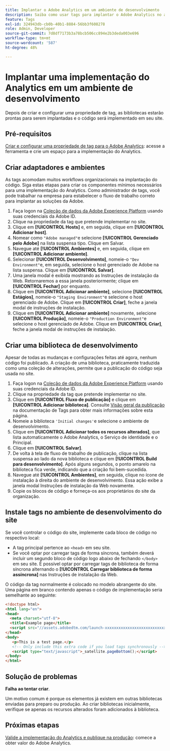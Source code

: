 ```yaml
---
title: Implantar o Adobe Analytics em um ambiente de desenvolvimento
description: Saiba como usar tags para implantar o Adobe Analytics no ambiente de desenvolvimento.
feature: Tags
exl-id: 324943db-cb0b-40b1-8884-56bb3f608278
role: Admin, Developer
source-git-commit: 7d8df7173b3a78bcb506cc894e2b3deda003e696
workflow-type: tm+mt
source-wordcount: '587'
ht-degree: 48%

---
```


# Implantar uma implementação do Analytics em um ambiente de desenvolvimento

Depois de criar e configurar uma propriedade de tag, as bibliotecas estarão prontas para serem implantadas e o código será implementado em seu site.

## Pré-requisitos

[Criar e configurar uma propriedade de tag para o Adobe Analytics](create-analytics-property.md): acesse a ferramenta e crie um espaço para a implementação do Analytics.

## Criar adaptadores e ambientes

As tags acomodam muitos workflows organizacionais na implantação do código. Siga estas etapas para criar os componentes mínimos necessários para uma implementação do Analytics. Como administrador de tags, você pode trabalhar na empresa para estabelecer o fluxo de trabalho correto para implantar as soluções da Adobe.

1. Faça logon na [Coleção de dados da Adobe Experience Platform](https://experience.adobe.com/data-collection) usando suas credenciais da Adobe ID.
2. Clique na propriedade da tag que pretende implementar no site.
3. Clique em **[!UICONTROL Hosts]** e, em seguida, clique em **[!UICONTROL Adicionar host]**.
4. Nomear como `"Adobe managed"`e selecione **[!UICONTROL Gerenciado pelo Adobe]** na lista suspensa tipo. Clique em Salvar.
5. Navegue até **[!UICONTROL Ambientes]** e, em seguida, clique em **[!UICONTROL Adicionar ambiente]**.
6. Selecionar **[!UICONTROL Desenvolvimento]**, nomeie-o `"Dev Environment"`e, em seguida, selecione o host gerenciado de Adobe na lista suspensa. Clique em **[!UICONTROL Salvar]**.
7. Uma janela modal é exibida mostrando as Instruções de instalação da Web. Retornaremos a essa janela posteriormente; clique em **[!UICONTROL Fechar]** por enquanto.
8. Clique em **[!UICONTROL Adicionar ambiente]**, selecione **[!UICONTROL Estágios]**, nomeie-o `"Staging Environment"`e selecione o host gerenciado de Adobe. Clique em **[!UICONTROL Criar]**, feche a janela modal de instruções de instalação.
9. Clique em **[!UICONTROL Adicionar ambiente]** novamente, selecione **[!UICONTROL Produção]**, nomeie-o `"Production Environment"`e selecione o host gerenciado de Adobe. Clique em **[!UICONTROL Criar]**, feche a janela modal de instruções de instalação.

## Criar uma biblioteca de desenvolvimento

Apesar de todas as mudanças e configurações feitas até agora, nenhum código foi publicado. A criação de uma biblioteca, praticamente traduzida como uma coleção de alterações, permite que a publicação do código seja usada no site.

1. Faça logon na [Coleção de dados da Adobe Experience Platform](https://experience.adobe.com/data-collection) usando suas credenciais da Adobe ID.
2. Clique na propriedade da tag que pretende implementar no site.
3. Clique em **[!UICONTROL Fluxo de publicação]** e clique em **[!UICONTROL Adicionar biblioteca]**. Consulte [Visão geral da publicação](https://experienceleague.adobe.com/docs/experience-platform/tags/publish/overview.html?lang=pt-BR) na documentação de Tags para obter mais informações sobre esta página.
4. Nomeie a biblioteca `'Initial changes'`e selecione o ambiente de desenvolvimento.
5. Clique em **[!UICONTROL Adicionar todos os recursos alterados]**, que lista automaticamente o Adobe Analytics, o Serviço de identidade e o Principal.
6. Clique em **[!UICONTROL Salvar]**.
7. De volta à tela de fluxo de trabalho de publicação, clique na lista suspensa ao lado da nova biblioteca e clique em **[!UICONTROL Build para desenvolvimento]**. Após alguns segundos, o ponto amarelo na biblioteca fica verde, indicando que a criação foi bem-sucedida.
8. Navegue até **[!UICONTROL Ambientes]**, em seguida, clique no ícone de instalação à direita do ambiente de desenvolvimento. Essa ação exibe a janela modal Instruções de instalação da Web novamente.
9. Copie os blocos de código e forneça-os aos proprietários do site da organização.

## Instale tags no ambiente de desenvolvimento do site

Se você controlar o código do site, implemente cada bloco de código no respectivo local:

* A tag principal pertence ao `<head>` em seu site.
* Se você optar por carregar tags de forma síncrona, também deverá incluir um segundo bloco de código logo abaixo de fechando `</body>` em seu site. É possível optar por carregar tags de biblioteca de forma síncrona alternando o **[!UICONTROL Carregar biblioteca de forma assíncrona]** nas Instruções de instalação da Web.

O código da tag normalmente é colocado no modelo abrangente do site. Uma página em branco contendo apenas o código de implementação seria semelhante ao seguinte:

```html
<!doctype html>
<html lang="en">
<head>
  <meta charset="utf-8">
  <title>Example page</title>
  <script src="//assets.adobedtm.com/launch-xxxxxxxxxxxxxxxxxxxxxxxxxxxxxxxxxx-development.min.js"></script>
</head>
<body>
   <p>This is a test page.</p>
   <!-- Only include this extra code if you load tags synchronously -->
   <script type="text/javascript">_satellite.pageBottom();</script>
</body>
</html>
```

## Solução de problemas

**Falha ao tentar criar**.

Um motivo comum é porque os elementos já existem em outras bibliotecas enviadas para preparo ou produção. Ao criar bibliotecas inicialmente, verifique se apenas os recursos alterados foram adicionados à biblioteca.

## Próximas etapas

[Valide a implementação do Analytics e publique na produção](validate-publish-prod.md): comece a obter valor do Adobe Analytics.
